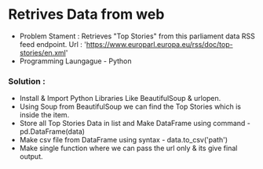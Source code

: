 # Retrives Data from web 

- Problem Stament : Retrieves "Top Stories" from this parliament data RSS feed endpoint. Url : 'https://www.europarl.europa.eu/rss/doc/top-stories/en.xml'
- Programming Laungague - Python

### Solution :

- Install & Import Python Libraries Like BeautifulSoup & urlopen.
- Using Soup from BeautifulSoup we can find the Top Stories which is inside the item.
- Store all Top Stories Data in list and Make DataFrame using command - pd.DataFrame(data)
- Make csv file from DataFrame using syntax - data.to_csv('path')
- Make single function where we can pass the url only & its give final output.








